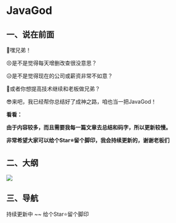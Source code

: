 # JavaGod


## 一、说在前面

🙊嘿兄弟！

😣是不是觉得每天增删改查很没意思？

😥是不是觉得现在的公司或薪资非常不如意？

🤑或者你想提高技术继续和老板做兄弟？

😎来吧，我已经帮你总结好了成神之路，咱也当一把JavaGod！

**看看：**

**由于内容较多，而且需要我每一篇文章去总结和码字，所以更新较慢。**

**非常希望大家可以给个Star⭐留个脚印，我会持续更新的，谢谢老板们**



## 二、大纲
![](https://cdn.jsdelivr.net/gh/EayonLee/IMG-Cloud@master/data/JavaGod%20%E6%88%90%E7%A5%9E%E4%B9%8B%E8%B7%AF3.png)

## 三、导航

持续更新中 ~~ 给个Star⭐留个脚印
